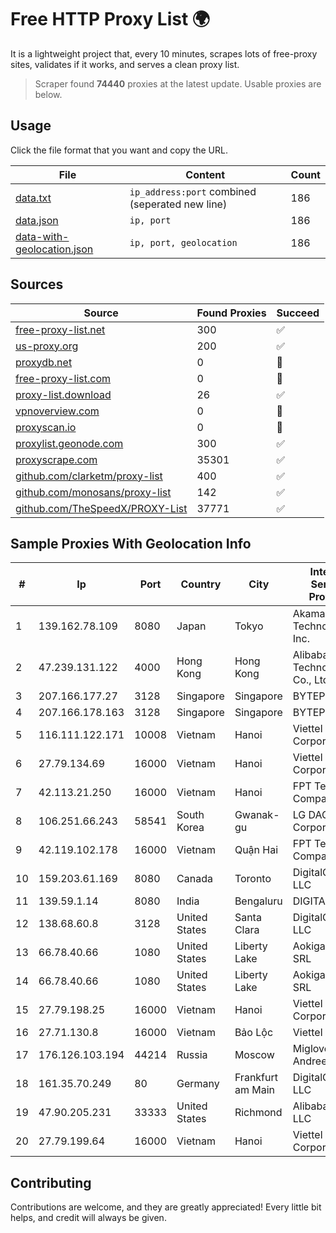 
# Free HTTP Proxy List 🌍

It is a lightweight project that, every 10 minutes, scrapes lots of free-proxy sites, validates if it works, and serves a clean proxy list.


> Scraper found **74440** proxies at the latest update. Usable proxies are below.

## Usage

Click the file format that you want and copy the URL.


|File|Content|Count|
|----|-------|-----|
|[data.txt](https://raw.githubusercontent.com/themiralay/Proxy-List-World/master/data.txt)|`ip_address:port` combined (seperated new line)|186|
|[data.json](https://raw.githubusercontent.com/themiralay/Proxy-List-World/master/data.json)|`ip, port`|186|
|[data-with-geolocation.json](https://raw.githubusercontent.com/themiralay/Proxy-List-World/master/data-with-geolocation.json)|`ip, port, geolocation`|186|

## Sources

|Source|Found Proxies|Succeed|
|------|-------------|-------|
|[free-proxy-list.net](https://free-proxy-list.net)|300|✅|
|[us-proxy.org](https://www.us-proxy.org)|200|✅|
|[proxydb.net](http://proxydb.net)|0|🚫|
|[free-proxy-list.com](https://free-proxy-list.com/?page=&port=&type%5B%5D=http&type%5B%5D=https&up_time=0&search=Search)|0|🚫|
|[proxy-list.download](https://www.proxy-list.download/HTTP)|26|✅|
|[vpnoverview.com](https://vpnoverview.com/privacy/anonymous-browsing/free-proxy-servers)|0|🚫|
|[proxyscan.io](https://www.proxyscan.io)|0|🚫|
|[proxylist.geonode.com](https://proxylist.geonode.com/api/proxy-list?limit=300&page=1&sort_by=lastChecked&sort_type=desc&protocols=http,https)|300|✅|
|[proxyscrape.com](https://api.proxyscrape.com/v2/?request=displayproxies&protocol=http&timeout=10000&country=all&ssl=all&anonymity=all)|35301|✅|
|[github.com/clarketm/proxy-list](https://raw.githubusercontent.com/clarketm/proxy-list/master/proxy-list-raw.txt)|400|✅|
|[github.com/monosans/proxy-list](https://raw.githubusercontent.com/monosans/proxy-list/main/proxies/http.txt)|142|✅|
|[github.com/TheSpeedX/PROXY-List](https://raw.githubusercontent.com/TheSpeedX/PROXY-List/master/http.txt)|37771|✅|


## Sample Proxies With Geolocation Info

|#|Ip|Port|Country|City|Internet Service Provider|
|-|--|----|-------|----|-------------------------|
|1|139.162.78.109|8080|Japan|Tokyo|Akamai Technologies, Inc.|
|2|47.239.131.122|4000|Hong Kong|Hong Kong|Alibaba (US) Technology Co., Ltd.|
|3|207.166.177.27|3128|Singapore|Singapore|BYTEPLUS|
|4|207.166.178.163|3128|Singapore|Singapore|BYTEPLUS|
|5|116.111.122.171|10008|Vietnam|Hanoi|Viettel Corporation|
|6|27.79.134.69|16000|Vietnam|Hanoi|Viettel Corporation|
|7|42.113.21.250|16000|Vietnam|Hanoi|FPT Telecom Company|
|8|106.251.66.243|58541|South Korea|Gwanak-gu|LG DACOM Corporation|
|9|42.119.102.178|16000|Vietnam|Quận Hai|FPT Telecom Company|
|10|159.203.61.169|8080|Canada|Toronto|DigitalOcean, LLC|
|11|139.59.1.14|8080|India|Bengaluru|DIGITALOCEAN|
|12|138.68.60.8|3128|United States|Santa Clara|DigitalOcean, LLC|
|13|66.78.40.66|1080|United States|Liberty Lake|Aokigahara SRL|
|14|66.78.40.66|1080|United States|Liberty Lake|Aokigahara SRL|
|15|27.79.198.25|16000|Vietnam|Hanoi|Viettel Corporation|
|16|27.71.130.8|16000|Vietnam|Bảo Lộc|Viettel Group|
|17|176.126.103.194|44214|Russia|Moscow|Miglovets Egor Andreevich|
|18|161.35.70.249|80|Germany|Frankfurt am Main|DigitalOcean, LLC|
|19|47.90.205.231|33333|United States|Richmond|Alibaba.com LLC|
|20|27.79.199.64|16000|Vietnam|Hanoi|Viettel Corporation|



## Contributing

Contributions are welcome, and they are greatly appreciated! Every
little bit helps, and credit will always be given.

